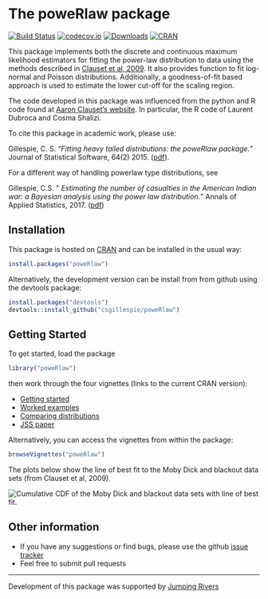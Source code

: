 <!-- README.md is generated from README.Rmd. Please edit that file -->
The poweRlaw package
====================

[![Build
Status](https://travis-ci.org/csgillespie/poweRlaw.png?branch=master,dev)](https://travis-ci.org/csgillespie/poweRlaw)
[![codecov.io](https://codecov.io/github/csgillespie/poweRlaw/coverage.svg?branch=master)](https://codecov.io/github/csgillespie/poweRlaw?branch=master)
[![Downloads](http://cranlogs.r-pkg.org/badges/poweRlaw?color=brightgreen)](https://cran.r-project.org/package=poweRlaw)
[![CRAN](http://www.r-pkg.org/badges/version/poweRlaw)](https://cran.r-project.org/package=poweRlaw)

This package implements both the discrete and continuous maximum
likelihood estimators for fitting the power-law distribution to data
using the methods described in [Clauset et al,
2009](http://arxiv.org/abs/0706.1062). It also provides function to fit
log-normal and Poisson distributions. Additionally, a goodness-of-fit
based approach is used to estimate the lower cut-off for the scaling
region.

The code developed in this package was influenced from the python and R
code found at [Aaron Clauset’s
website](http://tuvalu.santafe.edu/~aaronc/powerlaws/). In particular,
the R code of Laurent Dubroca and Cosma Shalizi.

To cite this package in academic work, please use:

Gillespie, C. S. “*Fitting heavy tailed distributions: the poweRlaw
package.*” Journal of Statistical Software, 64(2) 2015.
([pdf](www.jstatsoft.org/v64/i02/paper)).

For a different way of handling powerlaw type distributions, see

Gillespie, C.S. " *Estimating the number of casualties in the American
Indian war: a Bayesian analysis using the power law distribution.*"
Annals of Applied Statistics, 2017.
([pdf](https://arxiv.org/abs/1710.01662))

Installation
------------

This package is hosted on
[CRAN](https://cran.r-project.org/package=poweRlaw) and can be installed
in the usual way:

``` r
install.packages("poweRlaw")
```

Alternatively, the development version can be install from from github
using the devtools package:

``` r
install.packages("devtools")
devtools::install_github("csgillespie/poweRlaw")
```

Getting Started
---------------

To get started, load the package

``` r
library("poweRlaw")
```

then work through the four vignettes (links to the current CRAN
version):

-   [Getting
    started](https://cran.r-project.org/package=poweRlaw/vignettes/a_introduction.pdf)
-   [Worked
    examples](https://cran.r-project.org/package=poweRlaw/vignettes/b_powerlaw_examples.pdf)
-   [Comparing
    distributions](https://cran.r-project.org/package=poweRlaw/vignettes/c_comparing_distributions.pdf)
-   [JSS
    paper](https://cran.r-project.org/package=poweRlaw/vignettes/d_jss_paper.pdf)

Alternatively, you can access the vignettes from within the package:

``` r
browseVignettes("poweRlaw")
```

The plots below show the line of best fit to the Moby Dick and blackout
data sets (from Clauset et al, 2009).

![Cumulative CDF of the Moby Dick and blackout data sets with line of
best
fit.](https://raw.github.com/csgillespie/poweRlaw/master/web_graphics/figure1.png)

Other information
-----------------

-   If you have any suggestions or find bugs, please use the github
    [issue tracker](https://github.com/csgillespie/poweRlaw/issues)
-   Feel free to submit pull requests

------------------------------------------------------------------------

Development of this package was supported by [Jumping
Rivers](https://www.jumpingrivers.com)
